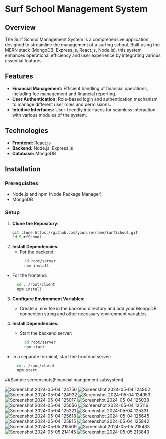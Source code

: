 # Surf School Management System

## Overview

The Surf School Management System is a comprehensive application designed to streamline the management of a surfing school. Built using the MERN stack (MongoDB, Express.js, React.js, Node.js), this system enhances operational efficiency and user experience by integrating various essential features.

## Features

- **Financial Management:** Efficient handling of financial operations, including fee management and financial reporting.
- **User Authentication:** Role-based login and authentication mechanism to manage different user roles and permissions.
- **Intuitive Interfaces:** User-friendly interfaces for seamless interaction with various modules of the system.

## Technologies

- **Frontend:** React.js
- **Backend:** Node.js, Express.js
- **Database:** MongoDB

## Installation

### Prerequisites

- Node.js and npm (Node Package Manager)
- MongoDB

### Setup

1. **Clone the Repository:**
   ```bash
   git clone https://github.com/yourusername/SurfSchool.git
   cd SurfSchool
   
2. **Install Dependencies:**
   - For the backend:
      ```bash
        cd root/server
        npm install

  - For the frontend:
      ```bash
        cd ../root/client
        npm install

3. **Configure Environment Variables:**
    - Create a .env file in the backend directory and add your MongoDB connection string and other necessary environment variables.

4. **Install Dependencies:**
   - Start the backend server:
      ```bash
        cd root/server
        npm start

  - In a separate terminal, start the frontend server:
      ```bash
        cd ../root/client
        npm start

 ##Sample screenshots(Financial mangement subsystem)

![Screenshot 2024-05-04 124756](https://github.com/SDP-1/Surf-school-management-system/assets/98279413/7e9c14e0-cb84-4c07-a97a-01eb929101a6)
![Screenshot 2024-05-04 124902](https://github.com/SDP-1/Surf-school-management-system/assets/98279413/77e13c1c-9d16-4bec-bd2b-a87405c049fc)
![Screenshot 2024-05-04 124932](https://github.com/SDP-1/Surf-school-management-system/assets/98279413/80f327f2-4108-4dcb-8b54-48d8f922747e)
![Screenshot 2024-05-04 124953](https://github.com/SDP-1/Surf-school-management-system/assets/98279413/e94cf932-ec08-4808-8767-3d347af12bca)
![Screenshot 2024-05-04 125017](https://github.com/SDP-1/Surf-school-management-system/assets/98279413/330aa8f4-5a6f-437d-a2d4-c0ee2479c564)
![Screenshot 2024-05-04 125038](https://github.com/SDP-1/Surf-school-management-system/assets/98279413/78bccadc-2886-489a-87f9-7aaeaff00493)
![Screenshot 2024-05-04 125056](https://github.com/SDP-1/Surf-school-management-system/assets/98279413/f40b0614-9a4b-43cd-a2fc-850a36c8d888)
![Screenshot 2024-05-04 125116](https://github.com/SDP-1/Surf-school-management-system/assets/98279413/c94a4cdb-bd24-4ac5-b788-f86d1971a5cd)
![Screenshot 2024-05-04 125221](https://github.com/SDP-1/Surf-school-management-system/assets/98279413/65cc9991-277f-465f-9772-22837dc707bb)
![Screenshot 2024-05-04 125331](https://github.com/SDP-1/Surf-school-management-system/assets/98279413/4b4cc042-8a34-497c-ab89-99e8e888d9cc)
![Screenshot 2024-05-04 125618](https://github.com/SDP-1/Surf-school-management-system/assets/98279413/05ffd732-7fbe-4cea-8741-401c55a49d9b)
![Screenshot 2024-05-04 125645](https://github.com/SDP-1/Surf-school-management-system/assets/98279413/5f795ff2-9c57-4190-8860-6d6a40387410)
![Screenshot 2024-05-04 125815](https://github.com/SDP-1/Surf-school-management-system/assets/98279413/557a7503-52b6-40f0-a16b-6bc2c2312316)
![Screenshot 2024-05-04 125842](https://github.com/SDP-1/Surf-school-management-system/assets/98279413/b2a43b7d-c342-4f77-b3e1-386c6ea92770)
![Screenshot 2024-05-05 215509](https://github.com/SDP-1/Surf-school-management-system/assets/98279413/32d04830-f6be-4a8e-84dc-df728c10ca8c)
![Screenshot 2024-05-05 215433](https://github.com/SDP-1/Surf-school-management-system/assets/98279413/7a0af036-644b-4240-9cfc-0e46d9b45037)
![Screenshot 2024-05-05 214145](https://github.com/SDP-1/Surf-school-management-system/assets/98279413/4c39787f-6050-4992-a232-492ea02fb048)
![Screenshot 2024-05-05 213843](https://github.com/SDP-1/Surf-school-management-system/assets/98279413/759216ac-e656-46bc-8710-091358e7cc11)
